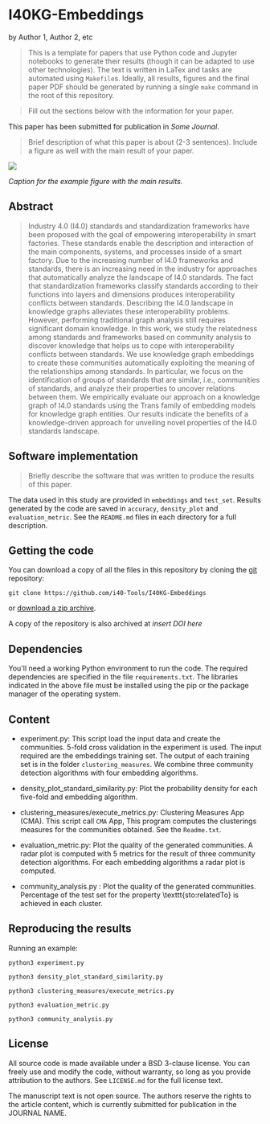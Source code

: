 # I40KG-Embeddings

by
Author 1,
Author 2,
etc

> This is a template for papers that use Python code and Jupyter notebooks to
> generate their results (though it can be adapted to use other technologies).
> The text is written in LaTex and tasks are automated using `Makefile`s.
> Ideally, all results, figures and the final paper PDF should be generated by
> running a single `make` command in the root of this repository.

> Fill out the sections below with the information for your paper.

This paper has been submitted for publication in *Some Journal*.

> Brief description of what this paper is about (2-3 sentences). Include a
> figure as well with the main result of your paper.

![](manuscript/figures/hawaii-trend.png)

*Caption for the example figure with the main results.*


## Abstract

> Industry 4.0 (I4.0) standards and standardization frameworks have been proposed with the goal of empowering interoperability in smart factories.
These standards enable the description and interaction of the main components, systems, and processes inside of a smart factory.
Due to the increasing number of I4.0 frameworks and standards, there is an increasing need in the industry for approaches that automatically analyze the landscape of I4.0 standards. 
The fact that standardization frameworks classify standards according to their functions into layers and dimensions produces interoperability conflicts between standards.
Describing the I4.0 landscape in knowledge graphs alleviates these interoperability problems.
However, performing traditional graph analysis still requires significant domain knowledge.
In this work, we study the relatedness among standards and frameworks based on community analysis to discover knowledge that helps us to cope with interoperability conflicts between standards.
We use knowledge graph embeddings to create these communities automatically exploiting the meaning of the relationships among standards.
In particular, we focus on the identification of groups of standards that are similar, i.e., communities of standards, and analyze their properties to uncover relations between them.
We empirically evaluate our approach on a knowledge graph of I4.0 standards using the Trans family of embedding models for knowledge graph entities.
Our results indicate the benefits of a knowledge-driven approach for unveiling novel properties of the I4.0 standards landscape.


## Software implementation

> Briefly describe the software that was written to produce the results of this
> paper.

The data used in this study are provided in `embeddings` and `test_set`.
Results generated by the code are saved in `accuracy`, `density_plot` and `evaluation_metric`.
See the `README.md` files in each directory for a full description.


## Getting the code

You can download a copy of all the files in this repository by cloning the
[git](https://git-scm.com/) repository:

    git clone https://github.com/i40-Tools/I40KG-Embeddings

or [download a zip archive](https://github.com/i40-Tools/I40KG-Embeddings/archive/master.zip).

A copy of the repository is also archived at *insert DOI here*


## Dependencies
You'll need a working Python environment to run the code.
The required dependencies are specified in the file `requirements.txt`.
The libraries indicated in the above file must be installed using the pip or the package manager of the operating system.

## Content

* experiment.py:  This script load the input data and create the communities. 5-fold cross validation in the experiment is used. The input required are the embeddings training set. The output of each training set is in the folder `clustering_measures`. We combine three community detection algorithms with four embedding algorithms.

* density_plot_standard_similarity.py:  Plot the probability density for each five-fold and embedding algorithm.

* clustering_measures/execute_metrics.py:  Clustering Measures App (CMA). This script call `CMA` App, This program computes the clusterings measures for the communities obtained. See the `Readme.txt`.

* evaluation_metric.py:  Plot the quality of the generated communities. A radar plot is computed with 5 metrics for the result of three community detection algorithms. For each embedding algorithms a radar plot is computed.

* community_analysis.py :  Plot the quality of the generated communities. Percentage of the test set for the property \texttt{sto:relatedTo} is achieved in each cluster. 


## Reproducing the results

Running an example:

    python3 experiment.py

    python3 density_plot_standard_similarity.py

    python3 clustering_measures/execute_metrics.py

    python3 evaluation_metric.py

    python3 community_analysis.py


## License

All source code is made available under a BSD 3-clause license. You can freely
use and modify the code, without warranty, so long as you provide attribution
to the authors. See `LICENSE.md` for the full license text.

The manuscript text is not open source. The authors reserve the rights to the
article content, which is currently submitted for publication in the
JOURNAL NAME.
